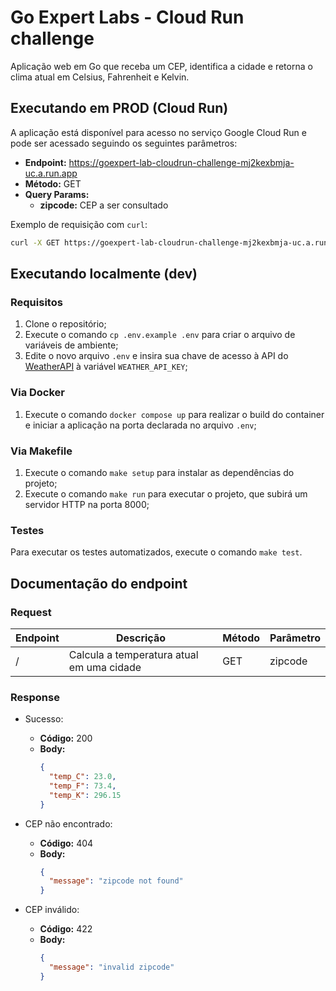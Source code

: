 <!-- markdownlint-disable MD007 MD031 MD034 -->
# Go Expert Labs - Cloud Run challenge

Aplicação web em Go que receba um CEP, identifica a cidade e retorna o clima atual em Celsius, Fahrenheit e Kelvin.

## Executando em PROD (Cloud Run)

A aplicação está disponível para acesso no serviço Google Cloud Run e pode ser acessado seguindo os seguintes parâmetros:

- **Endpoint:** https://goexpert-lab-cloudrun-challenge-mj2kexbmja-uc.a.run.app
- **Método:** GET
- **Query Params:**
  - **zipcode:** CEP a ser consultado

Exemplo de requisição com `curl`:

```bash
curl -X GET https://goexpert-lab-cloudrun-challenge-mj2kexbmja-uc.a.run.app/\?zipcode\=01001000
```

## Executando localmente (dev)

### Requisitos

1. Clone o repositório;
2. Execute o comando `cp .env.example .env` para criar o arquivo de variáveis de ambiente;
3. Edite o novo arquivo `.env` e insira sua chave de acesso à API do [WeatherAPI](https://www.weatherapi.com/) à variável `WEATHER_API_KEY`;

### Via Docker

1. Execute o comando `docker compose up` para realizar o build do container e iniciar a aplicação na porta declarada no arquivo `.env`;

### Via Makefile

1. Execute o comando `make setup` para instalar as dependências do projeto;
2. Execute o comando `make run` para executar o projeto, que subirá um servidor HTTP na porta 8000;

### Testes

Para executar os testes automatizados, execute o comando `make test`.

## Documentação do endpoint

### Request

| Endpoint | Descrição                                 | Método |  Parâmetro |
|----------|-------------------------------------------|--------|------------|
| /        | Calcula a temperatura atual em uma cidade | GET    | zipcode    |

### Response

- Sucesso:
  - **Código:** 200
  - **Body:**
    ```json
    {
      "temp_C": 23.0,
      "temp_F": 73.4,
      "temp_K": 296.15
    }
    ```

- CEP não encontrado:
    - **Código:** 404
    - **Body:**
      ```json
      {
        "message": "zipcode not found"
      }
      ```

- CEP inválido:
    - **Código:** 422
    - **Body:**
      ```json
      {
        "message": "invalid zipcode"
      }
      ```
